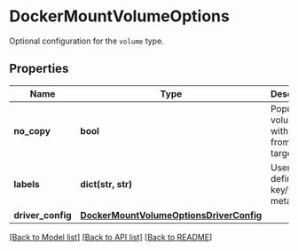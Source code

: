 # DockerMountVolumeOptions

Optional configuration for the `volume` type.
## Properties
Name | Type | Description | Notes
------------ | ------------- | ------------- | -------------
**no_copy** | **bool** | Populate volume with data from the target. | [optional] [default to False]
**labels** | **dict(str, str)** | User-defined key/value metadata. | [optional] 
**driver_config** | [**DockerMountVolumeOptionsDriverConfig**](DockerMountVolumeOptionsDriverConfig.md) |  | [optional] 

[[Back to Model list]](../README.md#documentation-for-models) [[Back to API list]](../README.md#documentation-for-api-endpoints) [[Back to README]](../README.md)


